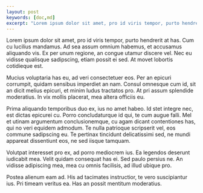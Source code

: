 ```yaml
---
layout: post
keywords: [doc,md]
excerpt: "Lorem ipsum dolor sit amet, pro id viris tempor, purto hendrerit at has. "
---
```


Lorem ipsum dolor sit amet, pro id viris tempor, purto hendrerit at has. Cum cu lucilius mandamus. Ad sea assum omnium habemus, et accusamus aliquando vis. Ex per unum regione, an congue utamur discere vel. Nec eu vidisse qualisque sadipscing, etiam possit ei sed. At movet lobortis cotidieque est.

Mucius voluptaria has eu, ad veri consectetuer eos. Per an epicuri corrumpit, quidam sensibus imperdiet an nam. Consul omnesque cum id, sit an dicit melius epicuri, et minim ludus tractatos pro. At pri assum splendide moderatius. In vix mollis placerat, mea altera officiis eu.

Prima aliquando temporibus duo ex, ius no amet habeo. Id stet integre nec, est dictas epicurei cu. Porro concludaturque id qui, te cum augue falli. Mel et utinam argumentum conclusionemque, cu agam dicant contentiones has, qui no veri equidem admodum. Te nulla patrioque scripserit vel, eos commune sadipscing eu. Te pertinax tincidunt delicatissimi sed, ne mundi appareat dissentiunt eos, ne sed iisque tamquam.

Volutpat interesset pro ex, ad porro mediocrem ius. Ea legendos deserunt iudicabit mea. Velit quidam consequat has ei. Sed paulo persius ne. An vidisse adipiscing mea, mea cu omnis facilisis, ad illud ubique pro.

Postea alienum eam ad. His ad tacimates instructior, te vero suscipiantur ius. Pri timeam veritus ea. Has an possit mentitum moderatius.